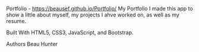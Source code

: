 
Portfolio - https://beausef.github.io/Portfolio/
My Portfolio
I made this app to show a little about myself, my projects I ahve worked on, as well as my resume.

Built With HTML5, CSS3, JavaScript, and Bootstrap.

Authors Beau Hunter
